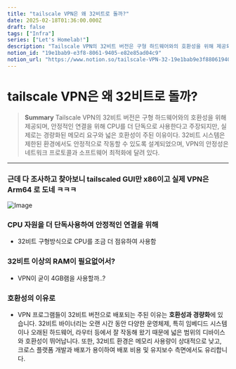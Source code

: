 ```yaml
---
title: "tailscale VPN은 왜 32비트로 돌까?"
date: 2025-02-18T01:36:00.000Z
draft: false
tags: ["Infra"]
series: ["Let's Homelab!"]
description: "Tailscale VPN의 32비트 버전은 구형 하드웨어와의 호환성을 위해 제공되며, 안정적인 연결을 위해 CPU를 더 단독으로 사용한다고 주장되지만, 실제로는 경량화된 메모리 요구와 넓은 호환성이 주된 이유이다. 32비트 시스템은 제한된 환경에서도 안정적으로 작동할 수 있도록 설계되었으며, VPN의 안정성은 네트워크 프로토콜과 소프트웨어 최적화에 달려 있다."
notion_id: "19e1bab9-e3f8-8061-9405-e82e85ad04c9"
notion_url: "https://www.notion.so/tailscale-VPN-32-19e1bab9e3f880619405e82e85ad04c9"
---
```


# tailscale VPN은 왜 32비트로 돌까?

> **Summary**
> Tailscale VPN의 32비트 버전은 구형 하드웨어와의 호환성을 위해 제공되며, 안정적인 연결을 위해 CPU를 더 단독으로 사용한다고 주장되지만, 실제로는 경량화된 메모리 요구와 넓은 호환성이 주된 이유이다. 32비트 시스템은 제한된 환경에서도 안정적으로 작동할 수 있도록 설계되었으며, VPN의 안정성은 네트워크 프로토콜과 소프트웨어 최적화에 달려 있다.

---

### 근데 다 조사하고 찾아보니 tailscaled GUI만 x86이고 실제 VPN은 Arm64 로 도네 ㅋㅋㅋ

![Image](https://prod-files-secure.s3.us-west-2.amazonaws.com/09ccd4d5-876c-4bba-bbdf-cc77a0a11257/dd23cf6c-4cc5-435b-8607-20fc57f31ae6/image.png?X-Amz-Algorithm=AWS4-HMAC-SHA256&X-Amz-Content-Sha256=UNSIGNED-PAYLOAD&X-Amz-Credential=ASIAZI2LB466QULWK5JO%2F20250724%2Fus-west-2%2Fs3%2Faws4_request&X-Amz-Date=20250724T080741Z&X-Amz-Expires=3600&X-Amz-Security-Token=IQoJb3JpZ2luX2VjEAAaCXVzLXdlc3QtMiJHMEUCIF1DFagSNZmLbW16gaI%2B5j4gyHAq0n6rYbvuFMik7FAxAiEAnVZ%2Ft3NfG2lfy%2BEXm1G3n7u5VXLcwp3Y8mFiHHqqF0Eq%2FwMIKRAAGgw2Mzc0MjMxODM4MDUiDFGdvLGaQhUj3bPr4ircA2va4PqgPZRSp0yQNA9r3neFkLzbisoqTdInaowmwKf7VpDXL8T0GIjFFVX99Se1I4%2FiIUmBS9%2BX7E88rH%2Bt9SEvf4k1204jamMZNV3uTYfUkQMtGUAQnenSSL3Ho3iMr2HqIKlrusWTiGlI4924lJp3f6oZ1Uy76otqsniQbtJ%2Fv9v7Pk%2F0Ggr41RPRWCpzvUrelTDCo50dNZ92oVh6RnI7chwUIeBbVpZAie7%2FVjjzsWokfXUUu6TCIrsu25Jb9JGw06dM1TpEqTWp%2FaxEJAIz08l6ZXKR3cgnWFJ0U1%2Fekj%2BqtcV3JIbwIxDHNVy1cMZez9hBW7jU8%2FS%2FH5N4mv4awJYQ%2FjP7cEvBpfKahidF1xDJWV0%2FiybPamZY1EXWP7E8XYJzPNUZtLTxcW8X9BzLkjkHHzJQB7C4Mt%2B9E9LW8tJ7Q6ywhMS8wY5wqklR9u0KmwlaE3%2FN7BET1%2BsQY5l75L8s6zYoT4wm%2FQj%2BrNeajDCgEEzkJg8MpNEJJWxqKv%2B6JfEjUe1kqr4hNG32FTxdVQWlu1%2BzE2pXwGXRUa2gvbnycAXJEZuWw7mpsLfzYdINYC2NzV57ljM3ai1OHuytjBFzjfHMvmc1J5X6acO%2Fg8f16TGRjA%2BEc4gHMJDPh8QGOqUBOGeCJSDFOQO30cdpjhQTx3nOOHNzQsfpibsYsmd0RSw6dNH0mr41su814dESK0KiIS7TJtqDA3iU9gnpMyVccz9DIMjwUs368pNWs%2FXMuLlQNZ%2BdJUclCRhThSbzwzf8r%2BmxsNkidvgd%2FAoKB8k%2FV3x%2F0eqirVsYlk9Q2jCoHNfWKPq6%2FnwjlEb9dYQJ59ZI0a%2FXFLJwuCXxgklsfJPWbYLpSt3x&X-Amz-Signature=6f4e7161835993130ddfba398de1be60ea0d31f878a34cfd29da27557c9209a4&X-Amz-SignedHeaders=host&x-amz-checksum-mode=ENABLED&x-id=GetObject)

### CPU 자원을 더 단독사용하여 안정적인 연결을 위해

- 32비트 구형방식으로 CPU를 조금 더 점유하여 사용함
### 32비트 이상의 RAM이 필요없어서?

- VPN이 굳이 4GB램을 사용할까..?
### 호환성의 이유로

- VPN 프로그램들이 32비트 버전으로 배포되는 주된 이유는 **호환성과 경량화**에 있습니다. 32비트 바이너리는 오랜 시간 동안 다양한 운영체제, 특히 임베디드 시스템이나 오래된 하드웨어, 라우터 등에서 잘 작동해 왔기 때문에 넓은 범위의 디바이스와 호환성이 뛰어납니다. 또한, 32비트 환경은 메모리 사용량이 상대적으로 낮고, 크로스 플랫폼 개발과 배포가 용이하여 배포 비용 및 유지보수 측면에서도 유리합니다.
